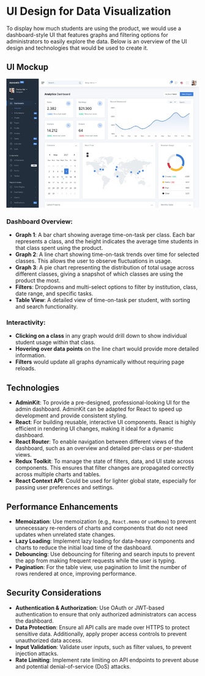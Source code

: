 # UI Design for Data Visualization

To display how much students are using the product, we would use a dashboard-style UI that features graphs and filtering options for administrators to easily explore the data. Below is an overview of the UI design and technologies that would be used to create it.

## UI Mockup

![Admin Panel Wireframe](./admin.jpg)

### Dashboard Overview:

- **Graph 1**: A bar chart showing average time-on-task per class. Each bar represents a class, and the height indicates the average time students in that class spent using the product.
- **Graph 2**: A line chart showing time-on-task trends over time for selected classes. This allows the user to observe fluctuations in usage.
- **Graph 3**: A pie chart representing the distribution of total usage across different classes, giving a snapshot of which classes are using the product the most.
- **Filters**: Dropdowns and multi-select options to filter by institution, class, date range, and specific tasks.
- **Table View**: A detailed view of time-on-task per student, with sorting and search functionality.

### Interactivity:

- **Clicking on a class** in any graph would drill down to show individual student usage within that class.
- **Hovering over data points** on the line chart would provide more detailed information.
- **Filters** would update all graphs dynamically without requiring page reloads.

## Technologies

- **AdminKit**: To provide a pre-designed, professional-looking UI for the admin dashboard. AdminKit can be adapted for React to speed up development and provide consistent styling.
- **React**: For building reusable, interactive UI components. React is highly efficient in rendering UI changes, making it ideal for a dynamic dashboard.
- **React Router**: To enable navigation between different views of the dashboard, such as an overview and detailed per-class or per-student views.
- **Redux Toolkit**: To manage the state of filters, data, and UI state across components. This ensures that filter changes are propagated correctly across multiple charts and tables.
- **React Context API**: Could be used for lighter global state, especially for passing user preferences and settings.

## Performance Enhancements

- **Memoization**: Use memoization (e.g., `React.memo` or `useMemo`) to prevent unnecessary re-renders of charts and components that do not need updates when unrelated state changes.
- **Lazy Loading**: Implement lazy loading for data-heavy components and charts to reduce the initial load time of the dashboard.
- **Debouncing**: Use debouncing for filtering and search inputs to prevent the app from making frequent requests while the user is typing.
- **Pagination**: For the table view, use pagination to limit the number of rows rendered at once, improving performance.

## Security Considerations

- **Authentication & Authorization**: Use OAuth or JWT-based authentication to ensure that only authorized administrators can access the dashboard.
- **Data Protection**: Ensure all API calls are made over HTTPS to protect sensitive data. Additionally, apply proper access controls to prevent unauthorized data access.
- **Input Validation**: Validate user inputs, such as filter values, to prevent injection attacks.
- **Rate Limiting**: Implement rate limiting on API endpoints to prevent abuse and potential denial-of-service (DoS) attacks.
